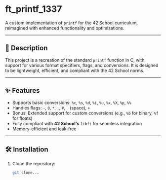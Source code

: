 # ft_printf_1337

A custom implementation of `printf` for the 42 School curriculum, reimagined with enhanced functionality and optimizations.

---

## 📜 Description
This project is a recreation of the standard `printf` function in C, with support for various format specifiers, flags, and conversions. It is designed to be lightweight, efficient, and compliant with the 42 School norms.

---

## ✨ Features
- Supports basic conversions: `%c`, `%s`, `%d`, `%i`, `%u`, `%x`, `%X`, `%p`, `%%`
- Handles flags: `-`, `0`, `*`, `.`, `#`, ` ` (space), `+`
- Bonus: Extended support for custom conversions (e.g., `%b` for binary, `%f` for floats)
- Fully compliant with **42 School's** `libft` for seamless integration
- Memory-efficient and leak-free

---

## 🛠️ Installation
1. Clone the repository:
   ```bash
   git clone...
